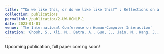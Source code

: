 ```yaml
---
title: "“Do we like this, or do we like like this?” : Reflections on a Human-Centered Machine Learning Approach to Sentiment Analysis"
collection: publications
permalink: /publication/2-UW-HCNLP-1
date: 2023-01-01
venue: 'The International Conference on Human-Computer Interaction'
citation: 'Ghosh, S., Ali, M., Batra, A., Guo, C., Jain, M., Kang, J., Kharchenko, J., Suravajhela, V., Zhou, V. & Aragon, C. (2023). “Do we like this, or do we like like this?” : Reflections on a Human-Centered Machine Learning Approach to Sentiment Analysis. In the International Conference on Human-Computer Interaction.'
---
```

Upcoming publication, full paper coming soon!